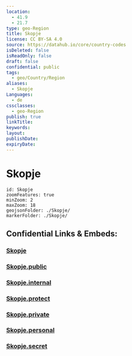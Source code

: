 ```yaml
---
location:
  - 41.9
  - 21.7
type: geo-Region
title: Skopje
license: CC BY-SA 4.0
source: https://datahub.io/core/country-codes
isDeleted: false
isReadOnly: false
draft: false
confidential: public
tags:
  - geo/Country/Region
aliases:
  - Skopje
Languages:
  - de
cssclasses:
  - geo-Region
publish: true
linkTitle:
keywords:
layout:
publishDate:
expiryDate:
---
```


# Skopje

```leaflet
id: Skopje
zoomFeatures: true 
minZoom: 2 
maxZoom: 18
geojsonFolder: ./Skopje/
markerFolder: ./Skopje/
```


## Confidential Links & Embeds: 

### [Skopje](/_Standards/Earth/Continent/Europe/Europe~South/Macedonia~North/Municipalities~Macedonia/Skopje.md) 

### [Skopje.public](/_public/Earth/Continent/Europe/Europe~South/Macedonia~North/Municipalities~Macedonia/Skopje.public.md) 

### [Skopje.internal](/_internal/Earth/Continent/Europe/Europe~South/Macedonia~North/Municipalities~Macedonia/Skopje.internal.md) 

### [Skopje.protect](/_protect/Earth/Continent/Europe/Europe~South/Macedonia~North/Municipalities~Macedonia/Skopje.protect.md) 

### [Skopje.private](/_private/Earth/Continent/Europe/Europe~South/Macedonia~North/Municipalities~Macedonia/Skopje.private.md) 

### [Skopje.personal](/_personal/Earth/Continent/Europe/Europe~South/Macedonia~North/Municipalities~Macedonia/Skopje.personal.md) 

### [Skopje.secret](/_secret/Earth/Continent/Europe/Europe~South/Macedonia~North/Municipalities~Macedonia/Skopje.secret.md)

